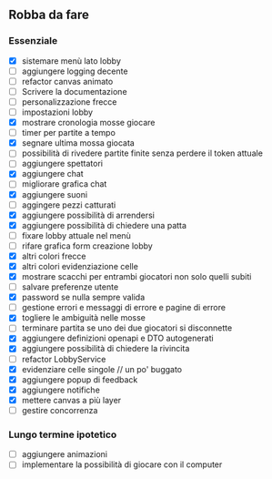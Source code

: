 ## Robba da fare

### Essenziale
- [x] sistemare menù lato lobby
- [ ] aggiungere logging decente
- [ ] refactor canvas animato
- [ ] Scrivere la documentazione
- [ ] personalizzazione frecce
- [ ] impostazioni lobby
- [x] mostrare cronologia mosse giocare
- [ ] timer per partite a tempo
- [x] segnare ultima mossa giocata
- [ ] possibilità di rivedere partite finite senza perdere il token attuale
- [ ] aggiungere spettatori
- [x] aggiungere chat
- [ ] migliorare grafica chat
- [x] aggiungere suoni
- [ ] aggingere pezzi catturati
- [x] aggiungere possibilità di arrendersi
- [x] aggiungere possibilità di chiedere una patta
- [ ] fixare lobby attuale nel menù
- [ ] rifare grafica form creazione lobby
- [x] altri colori frecce
- [x] altri colori evidenziazione celle
- [x] mostrare scacchi per entrambi giocatori non solo quelli subiti
- [ ] salvare preferenze utente
- [x] password se nulla sempre valida
- [ ] gestione errori e messaggi di errore e pagine di errore
- [x] togliere le ambiguità nelle mosse
- [ ] terminare partita se uno dei due giocatori si disconnette
- [x] aggiungere definizioni openapi e DTO autogenerati
- [x] aggiungere possibilità di chiedere la rivincita
- [ ] refactor LobbyService
- [x] evidenziare celle singole // un po' buggato
- [x] aggiungere popup di feedback
- [x] aggiungere notifiche
- [x] mettere canvas a più layer
- [ ] gestire concorrenza

### Lungo termine ipotetico
- [ ] aggiungere animazioni
- [ ] implementare la possibilità di giocare con il computer